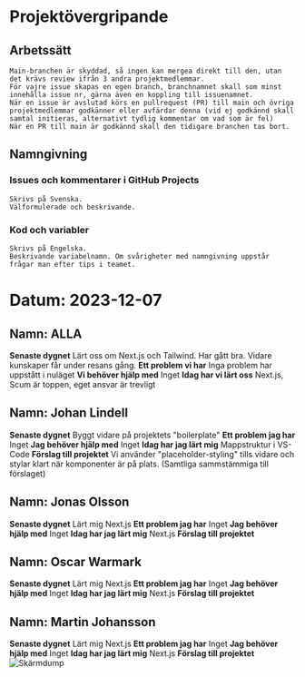 # Projektövergripande
## Arbetssätt
    Main-branchen är skyddad, så ingen kan mergea direkt till den, utan det krävs review ifrån 3 andra projektmedlemmar.
    För vajre issue skapas en egen branch, branchnamnet skall som minst innehålla issue nr, gärna även en koppling till issuenamnet.
    När en issue är avslutad körs en pullrequest (PR) till main och övriga projektmedlemmar godkänner eller avfärdar denna (vid ej godkännd skall samtal initieras, alternativt tydlig kommentar om vad som är fel)
    När en PR till main är godkännd skall den tidigare branchen tas bort. 
## Namngivning
### Issues och kommentarer i GitHub Projects
    Skrivs på Svenska. 
    Välformulerade och beskrivande. 
### Kod och variabler
    Skrivs på Engelska.
    Beskrivande variabelnamn. Om svårigheter med namngivning uppstår frågar man efter tips i teamet.

# Datum: 2023-12-07

## Namn: ALLA
**Senaste dygnet** Lärt oss om Next.js och Tailwind. Har gått bra. Vidare kunskaper får under resans gång. 
**Ett problem vi har** Inga problem har uppstått i nuläget
**Vi behöver hjälp med** Inget
**Idag har vi lärt oss** Next.js, Scum är toppen, eget ansvar är trevligt

## Namn: Johan Lindell
**Senaste dygnet** Byggt vidare på projektets "boilerplate"
**Ett problem jag har** Inget
**Jag behöver hjälp med** Inget
**Idag har jag lärt mig** Mappstruktur i VS-Code
**Förslag till projektet** Vi använder "placeholder-styling" tills vidare och stylar klart när komponenter är på plats. (Samtliga sammstämmiga till förslaget)

## Namn: Jonas Olsson
**Senaste dygnet** Lärt mig Next.js
**Ett problem jag har** Inget
**Jag behöver hjälp med** Inget
**Idag har jag lärt mig** Next.js
**Förslag till projektet** 

## Namn: Oscar Warmark
**Senaste dygnet** Lärt mig Next.js
**Ett problem jag har** Inget
**Jag behöver hjälp med** Inget
**Idag har jag lärt mig** Next.js
**Förslag till projektet** 

## Namn: Martin Johansson
**Senaste dygnet** Lärt mig Next.js
**Ett problem jag har** Inget
**Jag behöver hjälp med** Inget
**Idag har jag lärt mig** Next.js
**Förslag till projektet** 
![Skärmdump](../Skärmbild%202023-12-07%20100403.png.jpg "Skärmdump")

